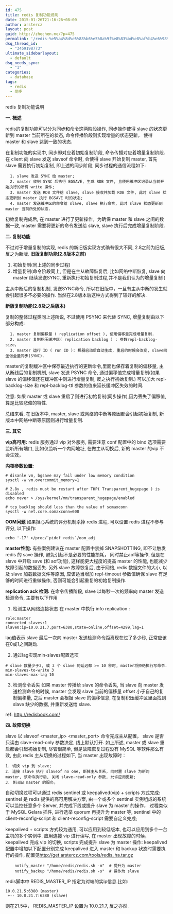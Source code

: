 ```yaml
---
id: 475
title: redis 复制功能说明
date: 2015-01-26T21:16:26+08:00
author: arstercz
layout: post
guid: http://zhechen.me/?p=475
permalink: '/redis-%e5%a4%8d%e5%88%b6%e5%8a%9f%e8%83%bd%e8%af%b4%e6%98%8e/'
dsq_thread_id:
  - "3459198773"
ultimate_sidebarlayout:
  - default
dsq_needs_sync:
  - "1"
categories:
  - database
tags:
  - redis
  - 同步
---
```

redis 复制功能说明

<strong>一. 概述</strong>

redis的复制功能可以分为同步和命令这两阶段操作, 同步操作使得 slave 的状态更新到 master 当前所在的状态, 命令传播阶段则实现增量的状态更新， 使得 master 和 slave 达到一致的状态.


在复制功能的实现中, 同步即对应着初始复制阶段, 命令传播对应着增量复制阶段. 在 client 向 slave 发送 slaveof 命令时, 会使得 slave 开始复制 master, 首先 slave 需要执行初始复制, 即上述的同步阶段, 同步过程的通信流程如下:
```
  1. slave 发送 SYNC 给 master;
  2. master 收到 SYNC 后执行 BGSAVE, 生成 RDB 文件, 且使用缓冲区记录从当前开始执行的所有 write 操作;
  3. master 发送 RDB 文件给 slave, slave 接收并加载 RDB 文件, 此时 slave 状态更新到 master 执行 BGSAVE 时的状态;
  4. master 发送缓冲区的命令给 slave, slave 执行命令, 此时 slave 状态更新到 master 当前所处的状态.
```
初始复制完成后, 在 master 进行了更新操作，为确保 master 和 slave 之间的数据一致, master 需要将更新的命令发送给 slave, slave 执行后完成增量复制阶段.
<!--more-->



<strong>二. 复制功能</strong>

不过对于增量复制的实现, redis 的新旧版实现方式确有很大不同, 2.8之前为旧版, 反之为新版.
<strong>旧版复制功能(2.8版本之前)</strong>
  1. 初始复制(同上述的同步过程)
  2. 增量复制(命令阶段同上, 但是在主从故障恢复后, 比如网络中断恢复, slave 向 master 继续发送SYNC, 重新执行初始复制过程,并不是我们认为的增量复制 )

  主从中断后的复制机制, 发送SYNC命令, 所以在旧版中，一旦有主从中断的发生就会引起很多不必要的操作. 当然在2.8版本后这种方式得到了较好的解决.

<strong>新版复制功能(2.8及之后版本)</strong>

复制的整体过程类同上述所说, 不过使用 PSYNC 来代替 SYNC, 增量复制由以下部分构成:
```
  1. master 复制偏移量 ( replication offset ), 使用偏移量完成增量复制.
  2. master 复制积压缓冲区( replication backlog ) : 参数repl-backlog-size， 
  3. master 运行 ID ( run ID ): 机器启动后自动生成, 重启的时候会改变, slave同坐做全量同步(SYNC).
```
  master的复制缓冲区中保存最近执行的更新命令,里面也保存着复制的偏移量,  主从断线后的复制机制, slave 发送 PSYNC 命令, 通过偏移值完成增量复制(如果 slave 的偏移值还在缓冲区中则进行增量复制, 反之执行初始复制.) 可以加大 repl-backlog-size 和 repl-backlog-ttl 参数的值来延长缓冲区失效的时间.


注意: 如果 master 或 slave 重启了则进行初始复制(同步操作),因为丢失了偏移值, 算是比较悲催的特性.

总结来看, 在旧版本中, master, slave 或网络的中断等原因都会引起初始复制, 新版本中网络中断等原因则进行增量复制.


<strong>三. 其它</strong>

<strong>vip高可用:</strong>
redis 服务通过 vip 对外服务, 需要注意 conf 配置中的 bind 选项需要监听所有端口, 比如仅监听一个内网地址, 在做主从切换后, 新的 master 的vip 不会生效，  

<strong>内核参数设置:</strong>
```
# disanle vm, bgsave may fail under low memory condition 
sysctl -w vm.overcommit_memory=1

# 2.8v , redis must be restart after THP( Transparent_hugepage ) is disabled
echo never > /sys/kernel/mm/transparent_hugepage/enabled

# tcp backlog should less than the value of somaxconn 
sysctl -w net.core.somaxconn=600
```

<strong>OOM问题</strong>
如果担心系统的评分机制杀掉 redis 进程, 可以设置 redis 进程不参与评分, 以下操作:
```
echo '-17' >/proc/`pidof redis`/oom_adj
```

<strong>master性能:</strong>
有些案例建议在 master 配置中禁掉 SNAPSHOTTING, 即不让触发 redis 的 save 操作, 避免引起不是必要的性能损耗， 同时禁止aof等操作, 但是在 slave 中开启 save (和 aof功能), 这样能更大程度的提高 master 的性能, 也能减少故障引起的数据丢失. 另外 slave 故障恢复后, 由于网络, redis 数据文件的大小, 以及 slave 加载数据文件等原因, 应该适当增加 repl-timeout 参数值确保 slave 有足够的时间进行重做操作, 否则可能会引起重复的初始复制操作.

<strong>replication ack 检测:</strong>
  在命令传播阶段, slave 以每秒一次的频率向 master 发送检测命令, 主要有以下作用
 1. 检测主从网络连接状态
在 master 中执行 info replication :
```
role:master
connected_slaves:1
slave0:ip=10.0.21.7,port=6380,state=online,offset=4299,lag=1
```
lag值表示 slave 最后一次向 master 发送检测命令距离现在过了多少秒, 正常应该在0或1之间跳动.

 2. 通过lag实现min-slaves配置选项
```
# slave 数量少于3, 或 3 个 slave 的延迟都 >= 10 秒时, master将拒绝执行写命令.
min-slaves-to-write 3
min-slaves-max-lag 10
```
 3. 检测命令丢失
如果 master 传播给 slave 的命令丢失, 当 slave 向 master 发送检测命令的时候, master 会发现 slave 当前的偏移量 offset 小于自己的复制偏移量, 之后 master 会根据 slave 的偏移信息, 在复制积压缓冲区里面找到 slave 缺少的数据, 并重新发送给 slave.

ref: <a href="http://redisbook.com/">http://redisbook.com/</a>

<strong>四. 故障切换</strong>

slave 以 slaveof <master_ip> <master_port> 命令完成主从配置， slave 是否只读由 slave-read-only 参数决定, 线上默认打开. 如上所述, master 或 slave 重启都会引起初始复制, 尽管很简单, 但是故障恢复过程没有 MySQL 等软件那么有效,  由此 redis 主从切换的过程如下,
当 master 出现故障时：
```
1. 切换 vip 到 slave;
2. 连接 slave 执行 slaveof no one, 断掉主从关系, 同时置 slave 为新的 master, 该命令执行后, 关闭 slave-read-only 参数, 允许应用更新;  
3. 关闭旧 master 的服务;
```

自动切换过程可以通过 redis sentinel 或 keepalived(vip) + scripts 方式完成:
sentinel 是 redis 提供的高可用解决方案, 由一个或多个 sentinel 实例组成的系统可以监控任意多个 Server, 并完成下线或提升 slave 为 master 的操作， 过程类似于 MySQL Gelara 插件, 进行选举 quorum 再提升为 master 等, sentinel 中的 client-reconfig-script 和 client-reconfig-script 需要自定义完成;

keepalived + scripts 方式较为通用, 可以应用到较低版本, 也可以应用到多个一台主机的多个实例中. 应用连接 vip 进行读写, 在 master 出现故障的时候， keepalived 完成 vip 的切换, scripts 完成提升 slave 为 master 操作:
keepalived配置中增加以下配置分别完成 keepalived 进入 master 和 backup 状态时需要执行的操作, 配置见<a href="http://get.arstercz.com/tools/redis_ha.tar.gz">http://get.arstercz.com/tools/redis_ha.tar.gz </a>
```
    notify_master "/home/redis/redis.sh -m"  # 提升为 master 
    notify_backup "/home/redis/redis.sh -s"  # 操作为 slave
```
redis脚本中 REDIS_MASTER_IP 指定为对端的实ip信息.比如:
```
10.0.21.5:6380 (master)
 +-- 10.0.21.7:6380 (slave)
```

则在21.5中， REDIS_MASTER_IP 设置为 10.0.21.7, 反之亦然.